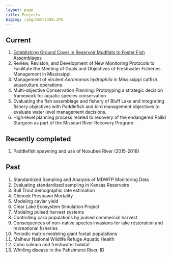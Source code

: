 ```yaml
---
layout: page
title: Projects
bigimg: /img/DSCF1198.JPG
---
```


## Current

1. [Establishing Ground Cover in Reservoir Mudflats to Foster Fish Assemblages](projects-Mudflats)
1. Review, Revision, and Development of New Monitoring Protocols to Facilitate the Meeting of Goals and Objectives of Freshwater Fisheries Management in Mississippi
1. Management of virulent _Aeromonas hydrophila_ in Mississippi catfish aquaculture operations
1. Multi-objective Conservation Planning: Prototyping a strategic decision framework for aquatic species conservation
1. Evaluating the fish assemblage and fishery of Bluff Lake and integrating fishery objectives with Paddlefish and bird management objectives to evaluate water level management decisions.
1. High-level planning process related to recovery of the endangered Pallid Sturgeon as part of the Missouri River Recovery Program

## Recently completed

1. Paddlefish spawning and use of Noxubee River (2015-2018)

## Past

1. Standardized Sampling and Analysis of MDWFP Monitoring Data
1. Evaluating standardized sampling in Kansas Reservoirs
1. Bull Trout demographic rate estimation
1. Chinook Prespawn Mortality
1. Modeling caviar yield
1. Clear Lake Ecosystem Simulation Project
1. Modeling pulsed harvest systems
1. Controlling carp populations by pulsed commercial harvest
1. Consequences of non-native species invasions for lake restoration and recreational fisheries
1. Periodic matrix modeling giant foxtail populations
1. Malheur National Wildlife Refuge Aquatic Health
1. Coho salmon and freshwater habitat
1. Whirling disease in the Pahsimeroi River, ID